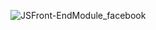 ![JSFront-EndModule_facebook](https://github.com/user-attachments/assets/b7d7c679-cb91-4f8a-ad44-f6cced54180d)
